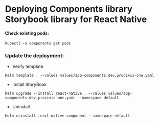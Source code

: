 # Deploying Components library Storybook library for React Native

#### Check existing pods:

```shell
kubectl -n components get pods
```

### Update the deployment:

* Verify template
```shell
helm template . --values values/app-components.dev.procivis-one.yaml
```

* Install StoryBook
```shell
helm upgrade --install react-native . --values values/app-components.dev.procivis-one.yaml --namespace default
```

* Uninstall
```shell
helm uninstall react-native-component --namespace default
```
